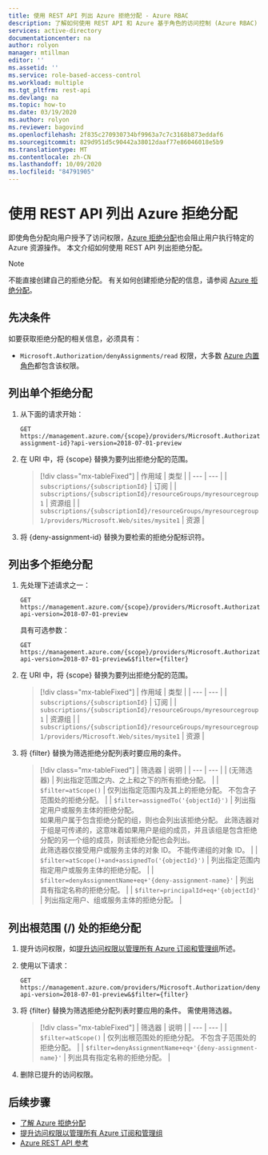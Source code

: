 ```yaml
---
title: 使用 REST API 列出 Azure 拒绝分配 - Azure RBAC
description: 了解如何使用 REST API 和 Azure 基于角色的访问控制 (Azure RBAC) 和来列出用户、组和应用程序的 Azure 拒绝分配。
services: active-directory
documentationcenter: na
author: rolyon
manager: mtillman
editor: ''
ms.assetid: ''
ms.service: role-based-access-control
ms.workload: multiple
ms.tgt_pltfrm: rest-api
ms.devlang: na
ms.topic: how-to
ms.date: 03/19/2020
ms.author: rolyon
ms.reviewer: bagovind
ms.openlocfilehash: 2f835c270930734bf9963a7c7c3168b873eddaf6
ms.sourcegitcommit: 829d951d5c90442a38012daaf77e86046018e5b9
ms.translationtype: MT
ms.contentlocale: zh-CN
ms.lasthandoff: 10/09/2020
ms.locfileid: "84791905"
---
```

# <a name="list-azure-deny-assignments-using-the-rest-api"></a>使用 REST API 列出 Azure 拒绝分配

即使角色分配向用户授予了访问权限，[Azure 拒绝分配](deny-assignments.md)也会阻止用户执行特定的 Azure 资源操作。 本文介绍如何使用 REST API 列出拒绝分配。

> [!NOTE]
> 不能直接创建自己的拒绝分配。 有关如何创建拒绝分配的信息，请参阅 [Azure 拒绝分配](deny-assignments.md)。

## <a name="prerequisites"></a>先决条件

如要获取拒绝分配的相关信息，必须具有：

- `Microsoft.Authorization/denyAssignments/read` 权限，大多数 [Azure 内置角色](built-in-roles.md)都包含该权限。

## <a name="list-a-single-deny-assignment"></a>列出单个拒绝分配

1. 从下面的请求开始：

    ```http
    GET https://management.azure.com/{scope}/providers/Microsoft.Authorization/denyAssignments/{deny-assignment-id}?api-version=2018-07-01-preview
    ```

1. 在 URI 中，将 {scope} 替换为要列出拒绝分配的范围。

    > [!div class="mx-tableFixed"]
    > | 作用域 | 类型 |
    > | --- | --- |
    > | `subscriptions/{subscriptionId}` | 订阅 |
    > | `subscriptions/{subscriptionId}/resourceGroups/myresourcegroup1` | 资源组 |
    > | `subscriptions/{subscriptionId}/resourceGroups/myresourcegroup1/providers/Microsoft.Web/sites/mysite1` | 资源 |

1. 将 {deny-assignment-id} 替换为要检索的拒绝分配标识符。

## <a name="list-multiple-deny-assignments"></a>列出多个拒绝分配

1. 先处理下述请求之一：

    ```http
    GET https://management.azure.com/{scope}/providers/Microsoft.Authorization/denyAssignments?api-version=2018-07-01-preview
    ```

    具有可选参数：

    ```http
    GET https://management.azure.com/{scope}/providers/Microsoft.Authorization/denyAssignments?api-version=2018-07-01-preview&$filter={filter}
    ```

1. 在 URI 中，将 {scope} 替换为要列出拒绝分配的范围。

    > [!div class="mx-tableFixed"]
    > | 作用域 | 类型 |
    > | --- | --- |
    > | `subscriptions/{subscriptionId}` | 订阅 |
    > | `subscriptions/{subscriptionId}/resourceGroups/myresourcegroup1` | 资源组 |
    > | `subscriptions/{subscriptionId}/resourceGroups/myresourcegroup1/providers/Microsoft.Web/sites/mysite1` | 资源 |

1. 将 {filter} 替换为筛选拒绝分配列表时要应用的条件。

    > [!div class="mx-tableFixed"]
    > | 筛选器 | 说明 |
    > | --- | --- |
    > | (无筛选器) | 列出指定范围之内、之上和之下的所有拒绝分配。 |
    > | `$filter=atScope()` | 仅列出指定范围内及其上的拒绝分配。 不包含子范围处的拒绝分配。 |
    > | `$filter=assignedTo('{objectId}')` | 列出指定用户或服务主体的拒绝分配。<br/>如果用户属于包含拒绝分配的组，则也会列出该拒绝分配。 此筛选器对于组是可传递的，这意味着如果用户是组的成员，并且该组是包含拒绝分配的另一个组的成员，则该拒绝分配也会列出。<br/>此筛选器仅接受用户或服务主体的对象 ID。 不能传递组的对象 ID。 |
    > | `$filter=atScope()+and+assignedTo('{objectId}')` | 列出指定范围内指定用户或服务主体的拒绝分配。 |
    > | `$filter=denyAssignmentName+eq+'{deny-assignment-name}'` | 列出具有指定名称的拒绝分配。 |
    > | `$filter=principalId+eq+'{objectId}'` | 列出指定用户、组或服务主体的拒绝分配。 |

## <a name="list-deny-assignments-at-the-root-scope-"></a>列出根范围 (/) 处的拒绝分配

1. 提升访问权限，如[提升访问权限以管理所有 Azure 订阅和管理组](elevate-access-global-admin.md)所述。

1. 使用以下请求：

    ```http
    GET https://management.azure.com/providers/Microsoft.Authorization/denyAssignments?api-version=2018-07-01-preview&$filter={filter}
    ```

1. 将 {filter} 替换为筛选拒绝分配列表时要应用的条件。 需使用筛选器。

    > [!div class="mx-tableFixed"]
    > | 筛选器 | 说明 |
    > | --- | --- |
    > | `$filter=atScope()` | 仅列出根范围处的拒绝分配。 不包含子范围处的拒绝分配。 |
    > | `$filter=denyAssignmentName+eq+'{deny-assignment-name}'` | 列出具有指定名称的拒绝分配。 |

1. 删除已提升的访问权限。

## <a name="next-steps"></a>后续步骤

- [了解 Azure 拒绝分配](deny-assignments.md)
- [提升访问权限以管理所有 Azure 订阅和管理组](elevate-access-global-admin.md)
- [Azure REST API 参考](/rest/api/azure/)
